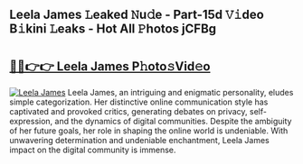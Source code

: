 ## Leela James 𝙻eaked 𝙽u𝚍e - Part-15d 𝚅𝚒deo B𝚒kini 𝙻eaks - Hot All 𝙿hotos jCFBg

# <h2><a href="http://ld1v6r.urlbe.top/?page=Leela+James">🔗🔗👉👉 Leela James P𝚑oto𝚜Vid𝚎o</a></h2>

[![Leela James](https://i.imgur.com/eBuTRDB.gif)](http://ld1v6r.urlbe.top/?page=Leela+James)
Leela James, an intriguing and enigmatic personality, eludes simple categorization. Her distinctive online communication style has captivated and provoked critics, generating debates on privacy, self-expression, and the dynamics of digital communities. Despite the ambiguity of her future goals, her role in shaping the online world is undeniable. With unwavering determination and undeniable enchantment, Leela James impact on the digital community is immense.
